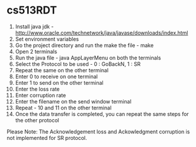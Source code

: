 # cs513RDT


1) Install java jdk - http://www.oracle.com/technetwork/java/javase/downloads/index.html
2) Set environment variables 
3) Go the project directory and run the make the file - make
4) Open 2 terminals
5) Run the java file - java AppLayerMenu on both the terminals
6) Select the Protocol to be used  - 0 : GoBackN, 1 : SR
7) Repeat the same on the other terminal
8) Enter 0 to receive on one terminal 
9) Enter 1 to send on the other terminal
10) Enter the loss rate 
11) Enter corruption rate
12) Enter the filename on the send window terminal
13) Repeat  - 10 and 11 on the other terminal
14) Once the data transfer is completed, you can repeat the same steps for the other protocol


Please Note: The Acknowledgement loss and Ackowledgment corruption is not implemented for SR protocol.
